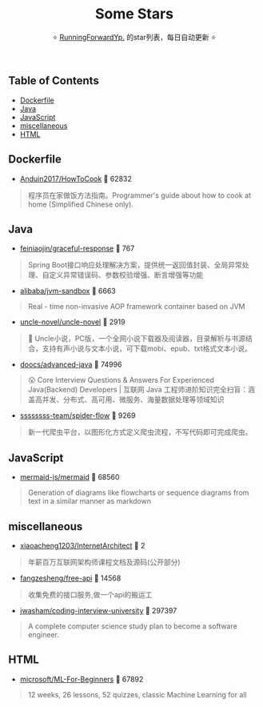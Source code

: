 <div align="center">

# Some Stars

⭐ <a href="https://github.com/yipengup/some-stars"  target="_blank">RunningForwardYp.</a> 的star列表，每日自动更新 ⭐

</div><br>

## Table of Contents

*   [Dockerfile](#dockerfile)
*   [Java](#java)
*   [JavaScript](#javascript)
*   [miscellaneous](#miscellaneous)
*   [HTML](#html)

## Dockerfile

*   [Anduin2017/HowToCook](https://github.com/Anduin2017/HowToCook) 🌟 62832

> 程序员在家做饭方法指南。Programmer's guide about how to cook at home (Simplified Chinese only).

## Java

*   [feiniaojin/graceful-response](https://github.com/feiniaojin/graceful-response) 🌟 767

> Spring Boot接口响应处理解决方案，提供统一返回值封装、全局异常处理、自定义异常错误码、参数校验增强、断言增强等功能

*   [alibaba/jvm-sandbox](https://github.com/alibaba/jvm-sandbox) 🌟 6663

> Real - time non-invasive AOP framework container based on JVM

*   [uncle-novel/uncle-novel](https://github.com/uncle-novel/uncle-novel) 🌟 2919

> 📖 Uncle小说，PC版，一个全网小说下载器及阅读器，目录解析与书源结合，支持有声小说与文本小说，可下载mobi、epub、txt格式文本小说。

*   [doocs/advanced-java](https://github.com/doocs/advanced-java) 🌟 74996

> 😮 Core Interview Questions & Answers For Experienced Java(Backend) Developers | 互联网 Java 工程师进阶知识完全扫盲：涵盖高并发、分布式、高可用、微服务、海量数据处理等领域知识

*   [ssssssss-team/spider-flow](https://github.com/ssssssss-team/spider-flow) 🌟 9269

> 新一代爬虫平台，以图形化方式定义爬虫流程，不写代码即可完成爬虫。

## JavaScript

*   [mermaid-js/mermaid](https://github.com/mermaid-js/mermaid) 🌟 68560

> Generation of diagrams like flowcharts or sequence diagrams from text in a similar manner as markdown

## miscellaneous

*   [xiaoacheng1203/InternetArchitect](https://github.com/xiaoacheng1203/InternetArchitect) 🌟 2

> 年薪百万互联网架构师课程文档及源码(公开部分)

*   [fangzesheng/free-api](https://github.com/fangzesheng/free-api) 🌟 14568

> 收集免费的接口服务,做一个api的搬运工

*   [jwasham/coding-interview-university](https://github.com/jwasham/coding-interview-university) 🌟 297397

> A complete computer science study plan to become a software engineer.

## HTML

*   [microsoft/ML-For-Beginners](https://github.com/microsoft/ML-For-Beginners) 🌟 67892

> 12 weeks, 26 lessons, 52 quizzes, classic Machine Learning for all
